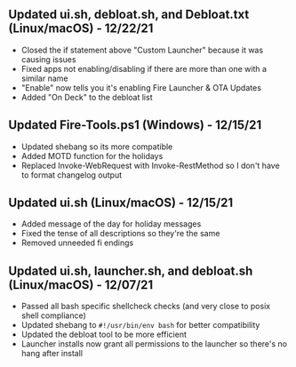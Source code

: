 ## Updated ui.sh, debloat.sh, and Debloat.txt (Linux/macOS) - 12/22/21
- Closed the if statement above "Custom Launcher" because it was causing issues
- Fixed apps not enabling/disabling if there are more than one with a similar name
- "Enable" now tells you it's enabling Fire Launcher & OTA Updates
- Added "On Deck" to the debloat list

## Updated Fire-Tools.ps1 (Windows) - 12/15/21
- Updated shebang so its more compatible
- Added MOTD function for the holidays
- Replaced Invoke-WebRequest with Invoke-RestMethod so I don't have to format changelog output

## Updated ui.sh (Linux/macOS) - 12/15/21
- Added message of the day for holiday messages
- Fixed the tense of all descriptions so they're the same
- Removed unneeded fi endings

##  Updated ui.sh, launcher.sh, and debloat.sh (Linux/macOS) - 12/07/21
- Passed all bash specific shellcheck checks (and very close to posix shell compliance)
- Updated shebang to `#!/usr/bin/env bash` for better compatibility
- Updated the debloat tool to be more efficient
- Launcher installs now grant all permissions to the launcher so there's no hang after install

